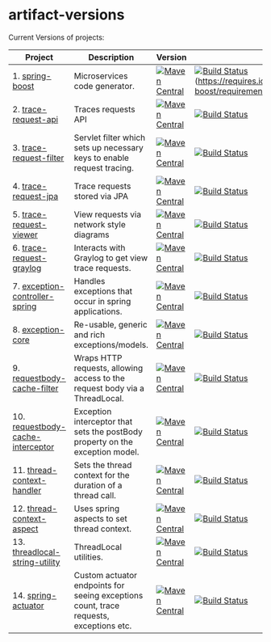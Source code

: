 # artifact-versions
Current Versions of projects:

| Project                                                                                   | Description                                                                                 | Version  | CI |
|-------------------------------------------------------------------------------------------|---------------------------------------------------------------------------------------------|-----------------------------------------------------------------------------------------------------------------------------------------------------------------------------------------------------------------------------------------------------| ------------------------------------------------------------------------------------------------------------------------------------------------------------------------------------------------------|
| 1. [spring-boost](https://github.com/imamchishty/spring-boost)                                | Microservices code generator.    |[![Maven Central](https://maven-badges.herokuapp.com/maven-central/com.shedhack.tool/spring-boost/badge.svg?style=plastic)](https://maven-badges.herokuapp.com/maven-central/com.shedhack.tool/spring-boost)                                         |[![Build Status](https://travis-ci.org/imamchishty/spring-boost.svg?branch=master "spring-boost")](https://travis-ci.org/imamchishty/spring-boost) (https://requires.io/github/imamchishty/spring-boost/requirements.svg?branch=master)                                                    |
| 2. [trace-request-api](https://github.com/imamchishty/trace-request-api)                      | Traces requests API |[![Maven Central](https://maven-badges.herokuapp.com/maven-central/com.shedhack.trace/trace-request-api/badge.svg?style=plastic)](https://maven-badges.herokuapp.com/maven-central/com.shedhack.trace/trace-request-api)                             |[![Build Status](https://travis-ci.org/imamchishty/trace-request-api.svg?branch=master "trace-request-api")](https://travis-ci.org/imamchishty/trace-request-api)                                      |
| 3. [trace-request-filter](https://github.com/imamchishty/trace-request-filter)                | Servlet filter which sets up necessary keys to enable request tracing.|[![Maven Central](https://maven-badges.herokuapp.com/maven-central/com.shedhack.trace/trace-request-filter/badge.svg?style=plastic)](https://maven-badges.herokuapp.com/maven-central/com.shedhack.trace/trace-request-filter)                       |[![Build Status](https://travis-ci.org/imamchishty/trace-request-filter.svg?branch=master "filter-request-filter")](https://travis-ci.org/imamchishty/trace-request-filter)                            |
| 4. [trace-request-jpa](https://github.com/imamchishty/trace-request-jpa)                      | Trace requests stored via JPA |[![Maven Central](https://maven-badges.herokuapp.com/maven-central/com.shedhack.trace/trace-request-jpa/badge.svg?style=plastic)](https://maven-badges.herokuapp.com/maven-central/com.shedhack.trace/trace-request-jpa)                             |[![Build Status](https://travis-ci.org/imamchishty/trace-request-jpa.svg?branch=master "filter-request-jpa")](https://travis-ci.org/imamchishty/trace-request-jpa)                                     |
| 5. [trace-request-viewer](https://github.com/imamchishty/trace-request-viewer)                | View requests via network style diagrams |[![Maven Central](https://maven-badges.herokuapp.com/maven-central/com.shedhack.trace/trace-request-viewer/badge.svg?style=plastic)](https://maven-badges.herokuapp.com/maven-central/com.shedhack.trace/trace-request-viewer)                       |[![Build Status](https://travis-ci.org/imamchishty/trace-request-viewer.svg?branch=master "filter-request-viewer")](https://travis-ci.org/imamchishty/trace-request-viewer)                            |
| 6. [trace-request-graylog](https://github.com/imamchishty/trace-request-graylog)| Interacts with Graylog to get view trace requests. |[![Maven Central](https://maven-badges.herokuapp.com/maven-central/com.shedhack.trace/trace-request-graylog/badge.svg?style=plastic)](https://maven-badges.herokuapp.com/maven-central/com.shedhack.trace/trace-request-graylog)       |[![Build Status](https://travis-ci.org/imamchishty/trace-request-graylog.svg?branch=master "filter-request-graylog")](https://travis-ci.org/imamchishty/trace-request-graylog)    |
| 7. [exception-controller-spring](https://github.com/imamchishty/exception-controller-spring)  | Handles exceptions that occur in spring applications. |[![Maven Central](https://maven-badges.herokuapp.com/maven-central/com.shedhack.exception/exception-controller-spring/badge.svg?style=plastic)](https://maven-badges.herokuapp.com/maven-central/com.shedhack.exception/exception-controller-spring) |[![Build Status](https://travis-ci.org/imamchishty/exception-controller-spring.svg?branch=master "exception-controller-spring")](https://travis-ci.org/imamchishty/exception-controller-spring)        |
| 8. [exception-core](https://github.com/imamchishty/exception-core)                            | Re-usable, generic and rich exceptions/models.|[![Maven Central](https://maven-badges.herokuapp.com/maven-central/com.shedhack.exception/exception-core/badge.svg?style=plastic)](https://maven-badges.herokuapp.com/maven-central/com.shedhack.exception/exception-core)                           |[![Build Status](https://travis-ci.org/imamchishty/exception-core.svg?branch=master "Travis CI")](https://travis-ci.org/imamchishty/exception-core)                                                    |
| 9. [requestbody-cache-filter](https://github.com/imamchishty/requestbody-cache-filter)  | Wraps HTTP requests, allowing access to the request body via a ThreadLocal. |[![Maven Central](https://maven-badges.herokuapp.com/maven-central/com.shedhack.requestbody/cache-filter/badge.svg?style=plastic)](https://maven-badges.herokuapp.com/maven-central/com.shedhack.requestbody/cache-filter) |[![Build Status](https://travis-ci.org/imamchishty/requestbody-cache-filter.svg?branch=master "requestbody-cache-filter")](https://travis-ci.org/imamchishty/requestbody-cache-filter)        |
|10. [requestbody-cache-interceptor](https://github.com/imamchishty/requestbody-cache-interceptor)  | Exception interceptor that sets the postBody property on the exception model. |[![Maven Central](https://maven-badges.herokuapp.com/maven-central/com.shedhack.requestbody/cache-interceptor/badge.svg?style=plastic)](https://maven-badges.herokuapp.com/maven-central/com.shedhack.requestbody/cache-interceptor) |[![Build Status](https://travis-ci.org/imamchishty/requestbody-cache-interceptor.svg?branch=master "requestbody-cache-filter")](https://travis-ci.org/imamchishty/requestbody-cache-interceptor)        |
|11. [thread-context-handler](https://github.com/imamchishty/thread-context-handler)            | Sets the thread context for the duration of a thread call. |[![Maven Central](https://maven-badges.herokuapp.com/maven-central/com.shedhack.thread/thread-context-handler/badge.svg?style=plastic)](https://maven-badges.herokuapp.com/maven-central/com.shedhack.thread/thread-context-handler)                 |[![Build Status](https://travis-ci.org/imamchishty/thread-context-handler.svg?branch=master "thread-context-aspect")](https://travis-ci.org/imamchishty/thread-context-handler)                        |
|12. [thread-context-aspect](https://github.com/imamchishty/thread-context-aspect)              | Uses spring aspects to set thread context. |[![Maven Central](https://maven-badges.herokuapp.com/maven-central/com.shedhack.thread/thread-context-aspect/badge.svg?style=plastic)](https://maven-badges.herokuapp.com/maven-central/com.shedhack.thread/thread-context-aspect)                   |[![Build Status](https://travis-ci.org/imamchishty/thread-context-aspect.svg?branch=master "JMC threads list")](https://travis-ci.org/imamchishty/thread-context-aspect)                               |
|13. [threadlocal-string-utility](https://github.com/imamchishty/threadlocal-string-utility)    | ThreadLocal utilities. |[![Maven Central](https://maven-badges.herokuapp.com/maven-central/com.shedhack.thread/threadlocal-string-utility/badge.svg?style=plastic)](https://maven-badges.herokuapp.com/maven-central/com.shedhack.thread/threadlocal-string-utility)         |[![Build Status](https://travis-ci.org/imamchishty/threadlocal-string-utility.svg?branch=master "threadlocal-string-utility")](https://travis-ci.org/imamchishty/threadlocal-string-utility)           |
|14. [spring-actuator](https://github.com/imamchishty/spring-actuator)                          | Custom actuator endpoints for seeing exceptions count, trace requests, exceptions etc.|[![Maven Central](https://maven-badges.herokuapp.com/maven-central/com.shedhack.spring/spring-actuator/badge.svg?style=plastic)](https://maven-badges.herokuapp.com/maven-central/com.shedhack.spring/spring-actuator)                    |[![Build Status](https://travis-ci.org/imamchishty/spring-actuator.svg?branch=master "Travis CI")](https://travis-ci.org/imamchishty/spring-actuator)                                                  |
